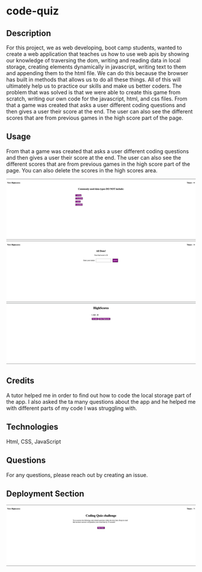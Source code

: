 # code-quiz

## Description
For this project, we as web developing, boot camp students, wanted to create a web application that teaches us how to use web apis by showing our knowledge of traversing the dom, writing and reading data in local storage, creating elements dynamically in javascript, writing text to them and appending them to the html file. We can do this because the browser has built in methods that allows us to do all these things. All of this will ultimately help us to practice our skills and make us better coders. The problem that was solved is that we were able to create this game from scratch, writing our own code for the javascript, html, and css files. From that a game was created that asks a user different coding questions and then gives a user their score at the end. The user can also see the different scores that are from previous games in the high score part of the page. 

## Usage
From that a game was created that asks a user different coding questions and then gives a user their score at the end. The user can also see the different scores that are from previous games in the high score part of the page. You can also delete the scores in the high scores area.

![ScreenShot](assets/images/questions.png)
![ScreenShot](assets/images/end-game.png)
![ScreenShot](assets/images/high-scores.png)


## Credits
A tutor helped me in order to find out how to code the local storage part of the app. I also asked the ta many questions about the app and he helped me with different parts of my code I was struggling with.

## Technologies
Html, CSS, JavaScript

## Questions
For any questions, please reach out by creating an issue.

## Deployment Section


![ScreenShot](assets/images/main-page.png)
